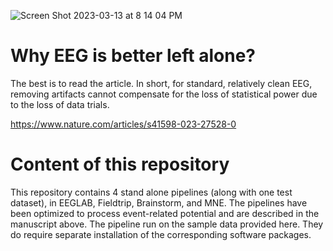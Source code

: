 ![Screen Shot 2023-03-13 at 8 14 04 PM](https://user-images.githubusercontent.com/1872705/224911989-4e8f2971-5f6a-469f-9022-b8eac2953346.png)

# Why EEG is better left alone?

The best is to read the article. In short, for standard, relatively clean EEG, removing artifacts cannot compensate for the loss of statistical power due to the loss of data trials. 

https://www.nature.com/articles/s41598-023-27528-0

# Content of this repository

This repository contains 4 stand alone pipelines (along with one test dataset), in EEGLAB, Fieldtrip, Brainstorm, and MNE. The pipelines have been optimized to process event-related potential and are described in the manuscript above. The pipeline run on the sample data provided here. They do require separate installation of the corresponding software packages.


